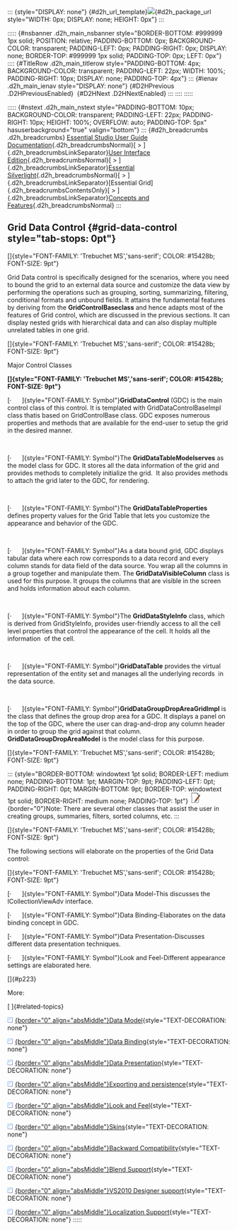 ::: {style="DISPLAY: none"}
[](ms-xhelp:///?Id=d2h_url_template){#d2h_url_template}![](!package_url!){#d2h_package_url style="WIDTH: 0px; DISPLAY: none; HEIGHT: 0px"}
:::

::::: {#nsbanner .d2h_main_nsbanner style="BORDER-BOTTOM: #999999 1px solid; POSITION: relative; PADDING-BOTTOM: 0px; BACKGROUND-COLOR: transparent; PADDING-LEFT: 0px; PADDING-RIGHT: 0px; DISPLAY: none; BORDER-TOP: #999999 1px solid; PADDING-TOP: 0px; LEFT: 0px"}
:::: {#TitleRow .d2h_main_titlerow style="PADDING-BOTTOM: 4px; BACKGROUND-COLOR: transparent; PADDING-LEFT: 22px; WIDTH: 100%; PADDING-RIGHT: 10px; DISPLAY: none; PADDING-TOP: 4px"}
::: {#ienav .d2h_main_ienav style="DISPLAY: none"}
[](ms-xhelp:///?Id=f8a62d29-ea65-45d0-9c59-edaf2d45e684){#D2HPrevious .D2HPreviousEnabled}  [](ms-xhelp:///?Id=0d2d59bc-d002-4c1a-8e62-2960e858f119){#D2HNext .D2HNextEnabled}
:::
::::
:::::

::::: {#nstext .d2h_main_nstext style="PADDING-BOTTOM: 10px; BACKGROUND-COLOR: transparent; PADDING-LEFT: 22px; PADDING-RIGHT: 10px; HEIGHT: 100%; OVERFLOW: auto; PADDING-TOP: 5px" hasuserbackground="true" valign="bottom"}
::: {#d2h_breadcrumbs .d2h_breadcrumbs}
[Essential Studio User Guide Documentation](ms-xhelp:///?Id=12457748-09e3-4d74-a240-8e049cedf030){.d2h_breadcrumbsNormal}[ \> ]{.d2h_breadcrumbsLinkSeparator}[User Interface Edition](ms-xhelp:///?Id=c29296b7-531c-413b-a0ec-488ca1f7f669){.d2h_breadcrumbsNormal}[ \> ]{.d2h_breadcrumbsLinkSeparator}[Essential Silverlight](ms-xhelp:///?Id=66221bd1-ba2e-43c2-94a7-618f50e01d24){.d2h_breadcrumbsNormal}[ \> ]{.d2h_breadcrumbsLinkSeparator}[Essential Grid]{.d2h_breadcrumbsContentsOnly}[ \> ]{.d2h_breadcrumbsLinkSeparator}[Concepts and Features](ms-xhelp:///?Id=8126789d-b192-4c3c-9e36-f0119f12b8b9){.d2h_breadcrumbsNormal}
:::

## Grid Data Control {#grid-data-control style="tab-stops: 0pt"}

[]{style="FONT-FAMILY: 'Trebuchet MS','sans-serif'; COLOR: #15428b; FONT-SIZE: 9pt"} 

Grid Data control is specifically designed for the scenarios, where you need to bound the grid to an external data source and customize the data view by performing the operations such as grouping, sorting, summarizing, filtering, conditional formats and unbound fields. It attains the fundamental features by deriving from the **GridControlBaseclass** and hence adapts most of the features of Grid control, which are discussed in the previous sections. It can display nested grids with hierarchical data and can also display multiple unrelated tables in one grid.

[]{style="FONT-FAMILY: 'Trebuchet MS','sans-serif'; COLOR: #15428b; FONT-SIZE: 9pt"} 

Major Control Classes

**[]{style="FONT-FAMILY: 'Trebuchet MS','sans-serif'; COLOR: #15428b; FONT-SIZE: 9pt"}** 

[·      ]{style="FONT-FAMILY: Symbol"}**GridDataControl** (GDC) is the main control class of this control. It is templated with GridDataControlBaseImpl class thatis based on GridControlBase class. GDC exposes numerous properties and methods that are available for the end-user to setup the grid in the desired manner.

 

[·      ]{style="FONT-FAMILY: Symbol"}The **GridDataTableModelserves** as the model class for GDC. It stores all the data information of the grid and provides methods to completely initialize the grid.  It also provides methods to attach the grid later to the GDC, for rendering.

 

[·      ]{style="FONT-FAMILY: Symbol"}The **GridDataTableProperties** defines property values for the Grid Table that lets you customize the appearance and behavior of the GDC.

 

[·      ]{style="FONT-FAMILY: Symbol"}As a data bound grid, GDC displays tabular data where each row corresponds to a data record and every column stands for data field of the data source. You wrap all the columns in a group together and manipulate them. The **GridDataVisibleColumn** class is used for this purpose. It groups the columns that are visible in the screen and holds information about each column.

 

[·      ]{style="FONT-FAMILY: Symbol"}The **GridDataStyleInfo** class, which is derived from GridStyleInfo, provides user-friendly access to all the cell level properties that control the appearance of the cell. It holds all the information  of the cell.

 

[·      ]{style="FONT-FAMILY: Symbol"}**GridDataTable** provides the virtual representation of the entity set and manages all the underlying records  in the data source.

 

[·      ]{style="FONT-FAMILY: Symbol"}**GridDataGroupDropAreaGridImpl** is the class that defines the group drop area for a GDC. It displays a panel on the top of the GDC, where the user can drag-and-drop any column header in order to group the grid against that column. **GridDataGroupDropAreaModel** is the model class for this purpose.

[]{style="FONT-FAMILY: 'Trebuchet MS','sans-serif'; COLOR: #15428b; FONT-SIZE: 9pt"} 

::: {style="BORDER-BOTTOM: windowtext 1pt solid; BORDER-LEFT: medium none; PADDING-BOTTOM: 1pt; MARGIN-TOP: 9pt; PADDING-LEFT: 0pt; PADDING-RIGHT: 0pt; MARGIN-BOTTOM: 9pt; BORDER-TOP: windowtext 1pt solid; BORDER-RIGHT: medium none; PADDING-TOP: 1pt"}
![](ImagesExt/image61_4.jpg){border="0"}Note: There are several other classes that assist the user in creating groups, summaries, filters, sorted columns, etc.
:::

[]{style="FONT-FAMILY: 'Trebuchet MS','sans-serif'; COLOR: #15428b; FONT-SIZE: 9pt"} 

The following sections will elaborate on the properties of the Grid Data control:

[]{style="FONT-FAMILY: 'Trebuchet MS','sans-serif'; COLOR: #15428b; FONT-SIZE: 9pt"} 

[·      ]{style="FONT-FAMILY: Symbol"}Data Model-This discusses the ICollectionViewAdv interface.

[·      ]{style="FONT-FAMILY: Symbol"}Data Binding-Elaborates on the data binding concept in GDC.

[·      ]{style="FONT-FAMILY: Symbol"}Data Presentation-Discusses different data presentation techniques.

[·      ]{style="FONT-FAMILY: Symbol"}Look and Feel-Different appearance settings are elaborated here.

[]{#p223} 

More:

[ ]{#related-topics}

[![](button.gif){border="0" align="absMiddle"}Data Model](ms-xhelp:///?Id=0d2d59bc-d002-4c1a-8e62-2960e858f119){style="TEXT-DECORATION: none"}

[![](button.gif){border="0" align="absMiddle"}Data Binding](ms-xhelp:///?Id=6754a2f6-5a6d-4168-9a5c-20bb09ecc789){style="TEXT-DECORATION: none"}

[![](button.gif){border="0" align="absMiddle"}Data Presentation](ms-xhelp:///?Id=ecfa9815-f049-4e03-b329-88068c98ee19){style="TEXT-DECORATION: none"}

[![](button.gif){border="0" align="absMiddle"}Exporting and persistence](ms-xhelp:///?Id=0f198c02-5db3-4d6f-960c-d79789a1033d){style="TEXT-DECORATION: none"}

[![](button.gif){border="0" align="absMiddle"}Look and Feel](ms-xhelp:///?Id=801997c0-f723-46ce-aaef-fdd4dacc38c8){style="TEXT-DECORATION: none"}

[![](button.gif){border="0" align="absMiddle"}Skins](ms-xhelp:///?Id=eaa1e3b8-8876-4668-846a-32f9ac00aebc){style="TEXT-DECORATION: none"}

[![](button.gif){border="0" align="absMiddle"}Backward Compatibility](ms-xhelp:///?Id=f4648dad-c426-4a49-8193-d8d3dc4f6120){style="TEXT-DECORATION: none"}

[![](button.gif){border="0" align="absMiddle"}Blend Support](ms-xhelp:///?Id=c0e08d82-cc39-4048-962f-15ffff30117d){style="TEXT-DECORATION: none"}

[![](button.gif){border="0" align="absMiddle"}VS2010 Designer support](ms-xhelp:///?Id=f40f9c5a-5436-4cfc-93c9-b54f7518b34a){style="TEXT-DECORATION: none"}

[![](button.gif){border="0" align="absMiddle"}Localization Support](ms-xhelp:///?Id=a7a3286c-273f-45a8-afd4-f1c7e33318da){style="TEXT-DECORATION: none"}
:::::

